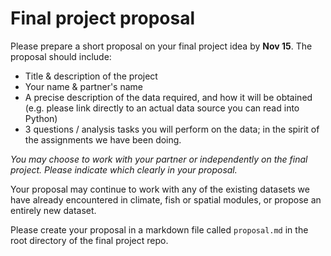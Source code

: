 # Final project proposal


Please prepare a short proposal on your final project idea by **Nov 15**. The proposal should include:

- Title & description of the project
- Your name & partner's name
- A precise description of the data required, and how it will be obtained (e.g. please link directly to an actual data source you can read into Python)
- 3 questions / analysis tasks you will perform on the data; in the spirit of the assignments we have been doing.

*You may choose to work with your partner or independently on the final project. Please indicate which clearly in your proposal.*

Your proposal may continue to work with any of the existing datasets we have already encountered in climate, fish or spatial modules, or propose an entirely new dataset.  

Please create your proposal in a markdown file called `proposal.md` in the root directory of the final project repo.  

